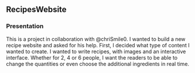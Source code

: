 ## RecipesWebsite

### Presentation
This is a project in collaboration with @chriSmile0. I wanted to build a new recipe website and asked for his help. First, I decided what type of content I wanted to create. 
I wanted to write recipes, with images and an interactive interface. Whether for 2, 4 or 6 people, I want the readers to be able to change the quantities or even choose the additional ingredients in real time.
